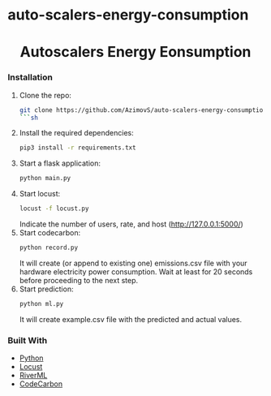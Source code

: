 # auto-scalers-energy-consumption

<h1 align="center">Autoscalers Energy Eonsumption</h1>


### Installation

1. Clone the repo:
   ````sh
   git clone https://github.com/AzimovS/auto-scalers-energy-consumption
   ```sh
   ````
2. Install the required dependencies:
   ```sh
   pip3 install -r requirements.txt
   ```
3. Start a flask application:
   ```sh
   python main.py
   ```
4. Start locust:
   ```sh
   locust -f locust.py
   ```
   Indicate the number of users, rate, and host (http://127.0.0.1:5000/)
5. Start codecarbon:
   ```sh
   python record.py
   ```
   It will create (or append to existing one) emissions.csv file with your hardware electricity power consumption. Wait at least for 20 seconds before proceeding to the next step.
6. Start prediction:
   ```sh
   python ml.py
   ```
   It will create example.csv file with the predicted and actual values.

### Built With

- [Python](https://www.python.org/)
- [Locust](https://locust.io/)
- [RiverML](https://riverml.xyz/latest/)
- [CodeCarbon](https://github.com/mlco2/codecarbon)
